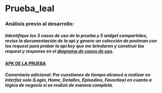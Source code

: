 # Prueba_leal

### Análisis previo al desarrollo:

##### Iidentifique los 3 casos de uso de la prueba y 5 widget compartidos, revise la documentación de la api y genere un colección de postman con los request para probar la api key que me brindaron y construir las request y response en el [diagrama de casos de uso](https://drive.google.com/file/d/1g5_EDGLEptL954vJEEEiqzZm5e3i-2T3/view?usp=sharing). 

#### [APK DE LA PRUEBA](https://drive.google.com/file/d/1T87dV8Ni_BA_qiOUZXf2SUMDpvEvIoOi/view?usp=sharing)

##### Comentario adicional: Por cuestiones de tiempo alcancé a realizar en interfaz solo (Login, Home, Detalles, Episodios, Favoritos) en cuanto a lógica de negocio si se realizó de manera completa.


